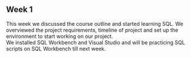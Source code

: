 ## Week 1

This week we discussed the course outline and started learning SQL. We overviewed the project requirements, timeline of project and set up the environment to start working on our project.  
We installed SQL Workbench and Visual Studio and will be practicing SQL scripts on SQL Workbench till next week.


